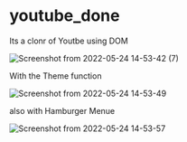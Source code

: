 # youtube_done

Its a clonr of Youtbe  using DOM 

![Screenshot from 2022-05-24 14-53-42 (7)](https://user-images.githubusercontent.com/75792585/170048575-1ef51e80-9911-4cf5-84a5-e6bd66448581.png)

With the Theme function

![Screenshot from 2022-05-24 14-53-49](https://user-images.githubusercontent.com/75792585/170048976-6fb5b9cd-5fbc-4be7-a229-a5fb02667b23.png)

also with Hamburger Menue

![Screenshot from 2022-05-24 14-53-57](https://user-images.githubusercontent.com/75792585/170049196-dceaeb3f-56aa-4966-8714-64e9714b4324.png)
